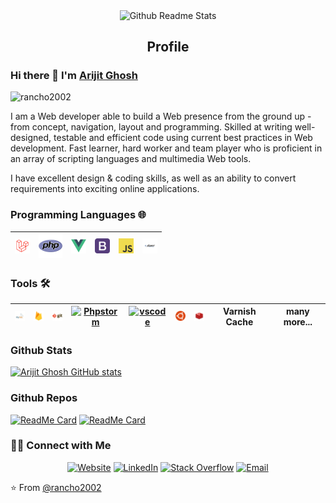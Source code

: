 <p align="center">
 <img width="100px" src="https://res.cloudinary.com/anuraghazra/image/upload/v1594908242/logo_ccswme.svg" align="center" alt="Github Readme Stats" />
 <h2 align="center">Profile</h2>
</p>

### Hi there 👋 I'm [Arijit Ghosh](https://personalpages.github.io/portfolio/)

<img src="https://komarev.com/ghpvc/?username=rancho2002" alt="rancho2002" />

<div>
 <p>
I am a Web developer able to build a Web presence from the ground up - from concept, navigation, layout and programming. Skilled at writing well-designed, testable and efficient code using current best practices in Web development. Fast learner, hard worker and team player who is proficient in an array of scripting languages and multimedia Web tools.

I have excellent design & coding skills, as well as an ability to convert requirements into exciting online applications.
</p>
</div>

### Programming Languages 🌐

| [<img src="https://raw.githubusercontent.com/github/explore/80688e429a7d4ef2fca1e82350fe8e3517d3494d/topics/laravel/laravel.png" alt="Laravel" width="24">](https://laravel.com/) | [<img src="https://raw.githubusercontent.com/github/explore/80688e429a7d4ef2fca1e82350fe8e3517d3494d/topics/php/php.png" alt="php" width="38">](https://php.net/)  | [<img src="https://raw.githubusercontent.com/github/explore/80688e429a7d4ef2fca1e82350fe8e3517d3494d/topics/vue/vue.png" alt="Vue" width="24">](https://vuejs.org/)  |  [<img src="https://raw.githubusercontent.com/github/explore/80688e429a7d4ef2fca1e82350fe8e3517d3494d/topics/bootstrap/bootstrap.png" alt="Bootstrap" width="24">](https://getbootstrap.com/) |  [<img src="https://raw.githubusercontent.com/github/explore/80688e429a7d4ef2fca1e82350fe8e3517d3494d/topics/javascript/javascript.png" alt="jQuery" width="24">](https://jquery.com/) | [<img src="https://raw.githubusercontent.com/github/explore/80688e429a7d4ef2fca1e82350fe8e3517d3494d/topics/jquery/jquery.png" alt="jQuery" width="24">](https://jquery.com/)
|---|---|---|---|---|---|
 
### Tools 🛠️

| [<img src="https://raw.githubusercontent.com/github/explore/80688e429a7d4ef2fca1e82350fe8e3517d3494d/topics/mysql/mysql.png" alt="mysql" width="24">](https://www.mysql.com/) |  [<img src="https://raw.githubusercontent.com/github/explore/80688e429a7d4ef2fca1e82350fe8e3517d3494d/topics/firebase/firebase.png" alt="firebase" width="24">](https://firebase.google.com/) | [<img src="https://raw.githubusercontent.com/github/explore/80688e429a7d4ef2fca1e82350fe8e3517d3494d/topics/git/git.png" alt="Git" width="24">](https://git-scm.com/) |  [<img src="https://logonoid.com/images/phpstorm-logo.png" alt="Phpstorm" width="24">](https://www.jetbrains.com/phpstorm/) | [<img src="https://upload.wikimedia.org/wikipedia/commons/thumb/2/2d/Visual_Studio_Code_1.18_icon.svg/1200px-Visual_Studio_Code_1.18_icon.svg.png" alt="vscode" width="24">](https://code.visualstudio.com/) | [<img src="https://raw.githubusercontent.com/github/explore/80688e429a7d4ef2fca1e82350fe8e3517d3494d/topics/ubuntu/ubuntu.png" alt="Ubuntu" width="24">](https://ubuntu.com/)  |  [<img src="https://raw.githubusercontent.com/github/explore/80688e429a7d4ef2fca1e82350fe8e3517d3494d/topics/redis/redis.png" alt="Redis" width="24">](https://redis.io/) | Varnish Cache | many more...
|---|---|---|---|---|---|---|---|---|

### Github Stats

[![Arijit Ghosh GitHub stats](https://github-readme-stats.vercel.app/api?username=rancho2002)](https://github.com/rancho2002/)

### Github Repos

[![ReadMe Card](https://github-readme-stats.vercel.app/api/pin/?username=rancho2002&repo=collegecatalyst&show_owner=true)](https://github.com/Rancho2002/collegecatalyst)
[![ReadMe Card](https://github-readme-stats.vercel.app/api/pin/?username=rancho2002&repo=C-projects&show_owner=true)](https://github.com/Rancho2002/C-projects)

<h3> 🤝🏻 Connect with Me </h3>

<p align="center">
<a href="https://personalpages.github.io/portfolio/" target="_blank"><img alt="Website" src="https://img.shields.io/badge/Website-Arijit%20Ghosh-blue?style=flat&logo=google-chrome"></a>
<a href="https://www.linkedin.com/in/rancho2002/" target="_blank"><img alt="LinkedIn" src="https://img.shields.io/badge/LinkedIn-@rancho2002-blue?style=flat&logo=linkedin"></a>
<a href="https://stackoverflow.com/users/18928490/arijit-ghosh?tab=profile" target="_blank"><img alt="Stack Overflow" src="https://img.shields.io/badge/Stackoverflow-Arijit%20Ghosh-blue?style=flat&logo=stackoverflow"></a>
<a href="mailto:subhasghosh196@gmail.com"><img alt="Email" src="https://img.shields.io/badge/Email-subhasghosh196@gmail.com-blue?style=flat&logo=gmail"></a>
</p>


⭐️ From [@rancho2002](https://github.com/rancho2002)
